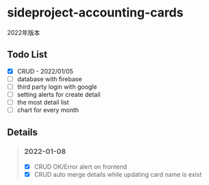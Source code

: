 # sideproject-accounting-cards  
2022年版本

## Todo List
- [X] CRUD - 2022/01/05
- [ ] database with firebase
- [ ] third party login with google
- [ ] setting alerts for create detail
- [ ] the most detail list
- [ ] chart for every month

## Details
>### 2022-01-08  
> - [X] CRUD OK/Error alert on frontend
> - [X] CRUD auto merge details while updating card name is exist
